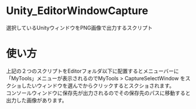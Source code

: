 # Unity_EditorWindowCapture
選択しているUnityウィンドウをPNG画像で出力するスクリプト  
# 使い方  
上記の２つのスクリプトをEditorフォルダ以下に配置するとメニューバーに「MyTools」メニューが表示されるのでMyTools > CaptureSelectWindow をスクショしたいウィンドウを選んでからクリックするとスクショされます。  
コンソールウィンドウに保存先が出力されるのでその保存先のパスに移動すると出力した画像があります。
